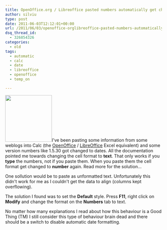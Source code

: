 ```yaml
---
title: OpenOffice.org / Libreoffice pasted numbers automatically get changed to dates
author: silviu
type: post
date: 2011-06-03T12:12:01+00:00
url: /2011/06/03/openoffice-orglibreoffice-pasted-numbers-automatically-get-changed-to-dates/
dsq_thread_id:
  - 326854326
categories:
  - old
tags:
  - automatic
  - calc
  - date
  - libreoffice
  - openoffice
  - temp_on

---
```

<img decoding="async" loading="lazy" class="alignleft size-thumbnail wp-image-1454" title="Open Office Calc" src="http://blog.silviuvulcan.ro/wp-content/uploads/sites/2/2011/06/openoffice_calc_3D-150x150.png" alt="" width="150" height="150" />I've been pasting some information from some weblogs into Calc (the <a href="http://www.openoffice.org/" target="_blank" rel="noopener">OpenOffice</a> / <a href="http://www.libreoffice.org/" target="_blank" rel="noopener">LibreOffice</a> Excel equivalent) and some version numbers like 1.5.30 got changed to dates. All the documentation pointed me towards changing the cell format to **text**. That only works if you **type** the numbers, not if you paste them. When you paste them the cell format get changed to **number** again. Read more for the solution&#8230;

<!--more-->

One sollution would be to paste as unformatted text. Unfortunately this didn't work for me as I couldn't get the data to align (columns kept overflowing).

The solution I found was to set the **Default** style. Press **F11**, right click on **Modify** and change the format on the **Numbers** tab to text.

No matter how many explanations I read about how this behaviour is a Good Thing (TM) I still consider this type of behaviour brain dead and there should be a switch to disable automatic date formatting.

<div id="_mcePaste" class="mcePaste" style="width: 1px; height: 1px; overflow: hidden;">
  Are all entries in the document text entries? If so, try changing the default format to text. Press F11, right click "Default" in the list in the dialog, choose "Modify" and change the format on the Numbers tab. You could save such a document as a template.
</div>